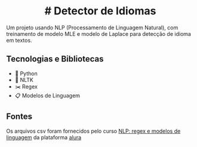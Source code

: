 <h1 align="center">
  # Detector de Idiomas
</h1>

Um projeto usando NLP (Processamento de Linguagem Natural), com treinamento de modelo MLE e modelo de Laplace para detecção de idioma em textos.

## Tecnologias e Bibliotecas
- 🐍 Python
- 📔 NLTK
- ✂️ Regex
- 📋 Modelos de Linguagem

## Fontes

Os arquivos csv foram fornecidos pelo curso [NLP: regex e modelos de linguagem](https://cursos.alura.com.br/course/nlp-modelos-linguagem) da plataforma [alura](https://www.alura.com.br/)

